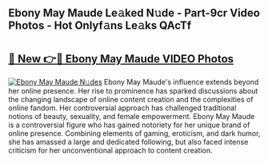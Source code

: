 ## Ebony May Maude Le𝚊ked N𝚞de - Part-9cr Video Photos - Hot Onlyf𝚊ns Le𝚊ks QAcTf

# <h2><a href="http://ab97393.deff.icu/?id=Ebony+May+Maude">🔗 New 👉🔴 Ebony May Maude VIDEO Photos</a></h2>

[![Ebony May Maude N𝚞des](https://i.imgur.com/rIISA9y.gif)](http://ab97393.deff.icu/?id=Ebony+May+Maude)
Ebony May Maude's influence extends beyond her online presence. Her rise to prominence has sparked discussions about the changing landscape of online content creation and the complexities of online fandom. Her controversial approach has challenged traditional notions of beauty, sexuality, and female empowerment. Ebony May Maude is a controversial figure who has gained notoriety for her unique brand of online presence. Combining elements of gaming, eroticism, and dark humor, she has amassed a large and dedicated following, but also faced intense criticism for her unconventional approach to content creation.
